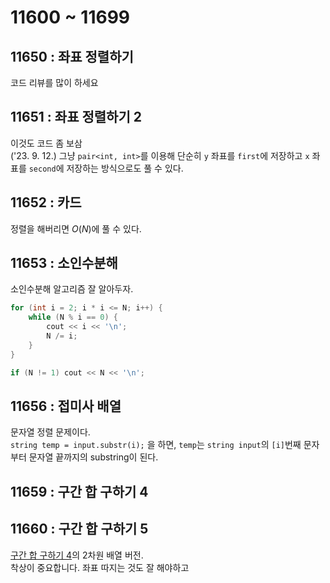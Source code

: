 # 11600 ~ 11699


## 11650 : 좌표 정렬하기
코드 리뷰를 많이 하세요

## 11651 : 좌표 정렬하기 2
이것도 코드 좀 보삼  
('23. 9. 12.) 그냥 `pair<int, int>`를 이용해 단순히 `y` 좌표를 `first`에 저장하고 `x` 좌표를 `second`에 저장하는 방식으로도 풀 수 있다.

## 11652 : 카드
정렬을 해버리면 $O(N)$에 풀 수 있다.

## 11653 : 소인수분해
소인수분해 알고리즘 잘 알아두자.  
```cpp
for (int i = 2; i * i <= N; i++) {
	while (N % i == 0) {
        cout << i << '\n';
		N /= i;
	}
}

if (N != 1) cout << N << '\n';
```

## 11656 : 접미사 배열
문자열 정렬 문제이다.  
`string temp = input.substr(i);` 을 하면, `temp`는 `string input`의 `[i]`번째 문자부터 문자열 끝까지의 substring이 된다.

## 11659 : 구간 합 구하기 4

## 11660 : 구간 합 구하기 5
[구간 합 구하기 4](https://boj.kr/11659)의 2차원 배열 버전.  
착상이 중요합니다. 좌표 따지는 것도 잘 해야하고
